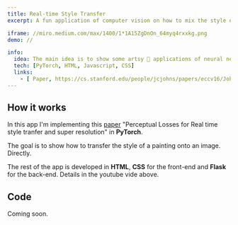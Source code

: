 ```yaml
---
title: Real-time Style Transfer
excerpt: A fun application of computer vision on how to mix the style of a painting (say the Starry Night of Van Gogh) and the content of the photograph. Model trained using PyTorch and app built with html and jQuery.

iframe: //miro.medium.com/max/1400/1*1A15ZgDnOn_64myq4rxxkg.png
demo: //

info:
  idea: The main idea is to show some artsy 🎨 applications of neural networks!
  tech: [PyTorch, HTML, Javascript, CSS]
  links:
    - [ Paper, https://cs.stanford.edu/people/jcjohns/papers/eccv16/JohnsonECCV16.pdf ]
---
```


## How it works

In this app I'm implementing this [paper](https://cs.stanford.edu/people/jcjohns/papers/eccv16/JohnsonECCV16.pdf) "Perceptual Losses for Real time style tranfer and super resolution" in **PyTorch**.

The goal is to show how to transfer the style of a painting onto an image. Directly.  

The rest of the app is developed in **HTML**, **CSS** for the front-end and **Flask** for the back-end. Details in the youtube vide above.


## Code 

Coming soon.
